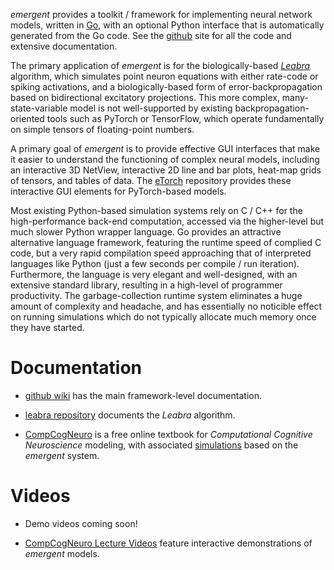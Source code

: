 *emergent* provides a toolkit / framework for implementing neural network models, written in [Go](https://golang.org), with an optional Python interface that is automatically generated from the Go code.  See the [github](https://github.com/emer/emergent) site for all the code and extensive documentation.

The primary application of *emergent* is for the biologically-based [*Leabra*](https://github.com/emer/leabra) algorithm, which simulates point neuron equations with either rate-code or spiking activations, and a biologically-based form of error-backpropagation based on bidirectional excitatory projections.  This more complex, many-state-variable model is not well-supported by existing backpropagation-oriented tools such as PyTorch or TensorFlow, which operate fundamentally on simple tensors of floating-point numbers.

A primary goal of *emergent* is to provide effective GUI interfaces that make it easier to understand the functioning of complex neural models, including an interactive 3D NetView, interactive 2D line and bar plots, heat-map grids of tensors, and tables of data.  The [eTorch](https://github.com/emer/etorch) repository provides these interactive GUI elements for PyTorch-based models.

Most existing Python-based simulation systems rely on C / C++ for the high-performance back-end computation, accessed via the higher-level but much slower Python wrapper language.  Go provides an attractive alternative language framework, featuring the runtime speed of complied C code, but a very rapid compilation speed approaching that of interpreted languages like Python (just a few seconds per compile / run iteration).  Furthermore, the language is very elegant and well-designed, with an extensive standard library, resulting in a high-level of programmer productivity.  The garbage-collection runtime system eliminates a huge amount of complexity and headache, and has essentially no noticible effect on running simulations which do not typically allocate much memory once they have started.

# Documentation

* [github wiki](https://github.com/emer/emergent/wiki) has the main framework-level documentation.

* [leabra repository](https://github.com/emer/leabra) documents the *Leabra* algorithm.

* [CompCogNeuro](https://compcogneuro.org) is a free online textbook for *Computational Cognitive Neuroscience* modeling, with associated [simulations](https://github.com/CompCogNeuro/sims) based on the *emergent* system.

# Videos

* Demo videos coming soon!

* [CompCogNeuro Lecture Videos](https://www.youtube.com/playlist?list=PLu02O8xRZn7xtNx03Rlq6xMRdYcQgEpar) feature interactive demonstrations of *emergent* models.
